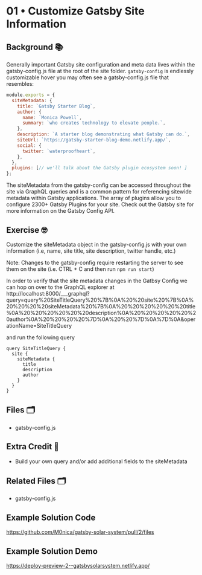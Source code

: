 # 01 • Customize Gatsby Site Information
## Background 📚
Generally important Gatsby site configuration and meta data lives within the gatsby-config.js file at the root of the site folder. `gatsby-config` is endlessly customizable hover you may often see a gatsby-config.js file that resembles:

```js
module.exports = {
  siteMetadata: {
    title: `Gatsby Starter Blog`,
    author: {
      name: `Monica Powell`,
      summary: `who creates technology to elevate people.`,
    },
    description: `A starter blog demonstrating what Gatsby can do.`,
    siteUrl: `https://gatsby-starter-blog-demo.netlify.app/`,
    social: {
      twitter: `waterproofheart`,
    },
  },
  plugins: [// we'll talk about the Gatsby plugin ecosystem soon! ]
};
```

The siteMetadata from the gatsby-config can be accessed throughout the site via GraphQL queries and is a common pattern for referencing sitewide metadata within Gatsby applications. The array of plugins allow you to configure 2300+ Gatsby Plugins for your site. Check out the Gatsby site for more information on the Gatsby Config API. 

## Exercise 🤓
Customize the siteMetadata object in the gatsby-config.js with your own information (i.e, name, site title, site description, twitter handle, etc.)
 
Note: Changes to the gatsby-config require restarting the server to see them on the site (i.e. CTRL + C and then run `npm run start`)


In order to verify that the site metadata changes in the Gatbsy Config we can hop on over to the GraphQL explorer at http://localhost:8000/___graphql?query=query%20SiteTitleQuery%20%7B%0A%20%20site%20%7B%0A%20%20%20%20siteMetadata%20%7B%0A%20%20%20%20%20%20title%0A%20%20%20%20%20%20description%0A%20%20%20%20%20%20author%0A%20%20%20%20%7D%0A%20%20%7D%0A%7D%0A&operationName=SiteTitleQuery

and run the following query

```
query SiteTitleQuery {
  site {
    siteMetadata {
      title
      description
      author
    }
  }
}
```
## Files 🗂
- gatsby-config.js

## Extra Credit 💯
- Build your own query and/or add additional fields to the siteMetadata

## Related Files 🗂
- gatsby-config.js

## Example Solution Code
https://github.com/M0nica/gatsby-solar-system/pull/2/files

## Example Solution Demo
https://deploy-preview-2--gatsbysolarsystem.netlify.app/
